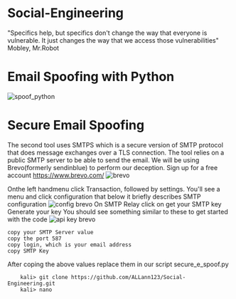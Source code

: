 # Social-Engineering
"Specifics help, but specifics don't change the way that everyone is vulnerable. It just changes the way that we access those vulnerabilities" Mobley, Mr.Robot

# Email Spoofing with Python
![spoof_python](https://github.com/user-attachments/assets/190607e8-0948-4b55-8ca6-11e59c5641c4)

# Secure Email Spoofing
The second tool uses SMTPS which is a secure version of SMTP protocol that does message exchanges over a TLS connection. The tool relies on a public SMTP server to be able to send the email. We will be using Brevo(formerly sendinblue) to perform our deception.
Sign up for a free account https://www.brevo.com/
![brevo](https://github.com/user-attachments/assets/dfe8f8d1-c79e-445e-bfae-c862cd8e4d1d)

Onthe left handmenu click Transaction, followed by settings.
You'll see a menu and click configuration that below it briefly describes SMTP configuration
![config brevo](https://github.com/user-attachments/assets/82421569-24ac-4bed-83b4-e9cd41f5a7a5)
On SMTP Relay click on get your SMTP key
Generate your key
You should see something similar to these to get started with the code
![api key brevo](https://github.com/user-attachments/assets/fce8126d-d110-4ce1-aa4d-5ee2c1c4ec3c)

    copy your SMTP Server value
    copy the port 587
    copy login, which is your email address
    copy SMTP Key
After coping the above values replace them in our script secure_e_spoof.py

        kali> git clone https://github.com/ALLann123/Social-Engineering.git
        kali> nano 
